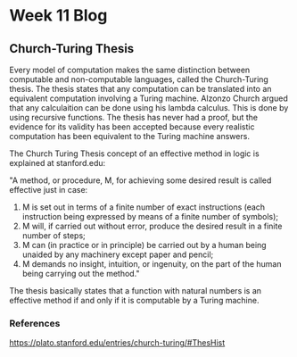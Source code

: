 # Week 11 Blog
## Church-Turing Thesis
Every model of computation makes the same distinction between computable and non-computable languages, called the Church-Turing thesis. The thesis states that any computation can be translated into an equivalent computation involving a Turing machine. Alzonzo Church argued that any calculaition can be done using his lambda calculus. This is done by using recursive functions. The thesis has never had a proof, but the evidence for its validity has been accepted because every realistic computation has been equivalent to the Turing machine answers.

The Church Turing Thesis concept of an effective method in logic is explained at stanford.edu:

"A method, or procedure, M, for achieving some desired result is called effective just in case:

1. M is set out in terms of a finite number of exact instructions (each instruction being expressed by means of a finite number of symbols);
2. M will, if carried out without error, produce the desired result in a finite number of steps;
3. M can (in practice or in principle) be carried out by a human being unaided by any machinery except paper and pencil;
4. M demands no insight, intuition, or ingenuity, on the part of the human being carrying out the method."

The thesis basically states that a function with natural numbers is an effective method if and only if it is computable by a Turing machine.

### References
https://plato.stanford.edu/entries/church-turing/#ThesHist